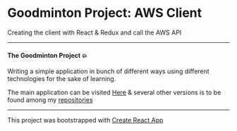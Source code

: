 # Goodminton Project: AWS Client

Creating the client with React & Redux and call the AWS API

---
#### The Goodminton Project :boom:
Writing a simple application in bunch of different ways using different technologies for the sake of learning.

The main application can be visited [Here](https://goodminton-tracker.firebaseapp.com) & several other versions is to be found among my [repositories](https://github.com/AddeNilsson)

---

This project was bootstrapped with [Create React App](https://github.com/facebook/create-react-app)

